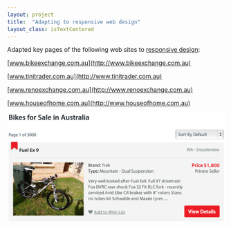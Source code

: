 ```yaml
---
layout: project
title:  "Adapting to responsive web design"
layout_class: isTextCentered
---
```


Adapted key pages of the following web sites to [responsive design](http://en.wikipedia.org/wiki/Responsive_web_design):

[www.bikeexchange.com.au](http://www.bikeexchange.com.au)

[www.tinitrader.com.au](http://www.tinitrader.com.au)

[www.renoexchange.com.au](http://www.renoexchange.com.au)

[www.houseofhome.com.au](http://www.houseofhome.com.au)

<img src='/image/projects/adapting_to_responsive_design_bikeexchange.png' alt='Adapting to reponsive design' class='isMax100PercentWide hasBorderShade90'>
